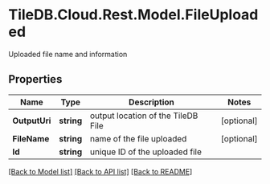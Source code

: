 # TileDB.Cloud.Rest.Model.FileUploaded
Uploaded file name and information

## Properties

Name | Type | Description | Notes
------------ | ------------- | ------------- | -------------
**OutputUri** | **string** | output location of the TileDB File | [optional] 
**FileName** | **string** | name of the file uploaded | [optional] 
**Id** | **string** | unique ID of the uploaded file | 

[[Back to Model list]](../README.md#documentation-for-models) [[Back to API list]](../README.md#documentation-for-api-endpoints) [[Back to README]](../README.md)

